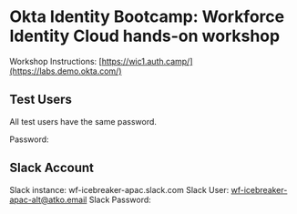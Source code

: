 # Okta Identity Bootcamp: Workforce Identity Cloud hands-on workshop

Workshop Instructions: [https://wic1.auth.camp/](https://labs.demo.okta.com/)

## Test Users
All test users have the same password.

Password: 

## Slack Account 
Slack instance: wf-icebreaker-apac.slack.com
Slack User: wf-icebreaker-apac-alt@atko.email
Slack Password: 









